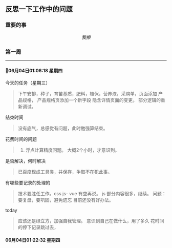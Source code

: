## 反思一下工作中的问题

### 重要的事

$$ 我擦  $$

### 第一周
---
#### 06月04日01:06:18 星期四
今天的任务（星期三）
> 下午安排，种子，育苗基质，肥料，植保，营养液，采购单，页面添加 产品规格， 产品规格页添加一个新字段
> 隐含详情页面的变更。 部分逻辑的重新调试。

结束时间
> 没有底气，总感觉有问题，此时勉强算结束。

花费时间的问题
> 1. 浮点计算精度问题。 大概2个小时，才意识到。

是否解决，何时解决
> 已百度现成工具类，并保存，争取不在犯此事。

有哪些要记录的处理的
> 技术要胜任工作。css  js-  vue 有空再说。
> js  部分内容很多，继续。  问题： 要复盘，要巩固，避免遗忘 目前还没有好办法。

today
> 应该还是绿立方，加强自我管理。 意识到自己在做什么，用了多久
> 花时间的停下记录跳过去，

#### 06月04日01:22:32 星期四
